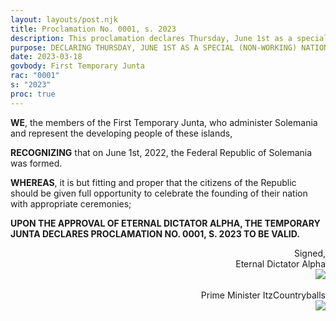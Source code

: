 ```yaml
---
layout: layouts/post.njk
title: Proclamation No. 0001, s. 2023
description: This proclamation declares Thursday, June 1st as a special non-working national holiday.
purpose: DECLARING THURSDAY, JUNE 1ST AS A SPECIAL (NON-WORKING) NATIONAL HOLIDAY.
date: 2023-03-18
govbody: First Temporary Junta
rac: "0001"
s: "2023"
proc: true
---
```


<p>
<b><span class="text-3xl font-bold">W</span>E</b>, the members of the First Temporary Junta, who administer Solemania and represent the developing people of these islands,

<b>RECOGNIZING</b> that on June 1st, 2022, the Federal Republic of Solemania was formed.

<b>WHEREAS</b>, it is but fitting and proper that the citizens of the Republic should be given full opportunity to celebrate the founding of their nation with appropriate ceremonies;

<b>UPON THE APPROVAL OF ETERNAL DICTATOR ALPHA, THE TEMPORARY JUNTA DECLARES PROCLAMATION NO. 0001, S. 2023 TO BE VALID.</b>
</p>

<div class="grid" style="text-align:right;">
    Signed,
    <div class="block">
        Eternal Dictator Alpha<br>
        <img src="/assets/img/Alpha-sig.png" class="h-12 w-auto float-right block">
    </div>
    <br>
    <div class="block">
        Prime Minister ItzCountryballs<br>
        <img src="/assets/img/Itz-sig.png" class="h-12 w-auto float-right block">
    </div>
</div>